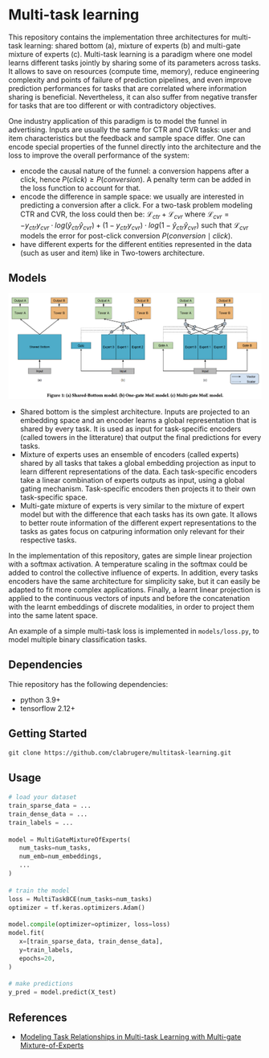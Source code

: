 # Multi-task learning

This repository contains the implementation three architectures for multi-task learning: shared bottom (a), mixture of experts (b) and multi-gate mixture of experts (c). Multi-task learning is a paradigm where one model learns different tasks jointly by sharing some of its parameters across tasks. It allows to save on resources (compute time, memory), reduce engineering complexity and points of failure of prediction pipelines, and even improve prediction performances for tasks that are correlated where information sharing is beneficial. Nevertheless, it can also suffer from negative transfer for tasks that are too different or with contradictory objectives.

One industry application of this paradigm is to model the funnel in advertising. Inputs are usually the same for CTR and CVR tasks: user and item characteristics but the feedback and sample space differ. One can encode special properties of the funnel directly into the architecture and the loss to improve the overall performance of the system:

- encode the causal nature of the funnel: a conversion happens after a click, hence $` P(click) \geq P(conversion) `$. A penalty term can be added in the loss function to account for that.
- encode the difference in sample space: we usually are interested in predicting a conversion after a click. For a two-task problem modeling CTR and CVR, the loss could then be: $` \mathcal{L}_{ctr} + \mathcal{L}_{cvr} `$ where $` \mathcal{L}_{cvr} = -y_{ctr}y_{cvr} \cdot log( \hat{y}_{ctr}\hat{y}_{cvr} ) + (1 - y_{ctr}y_{cvr}) \cdot log (1 - \hat{y}_{ctr}\hat{y}_{cvr}) `$ such that $`\mathcal{L}_{cvr}`$ models the error for post-click conversion $`P(conversion \mid click)`$.
- have different experts for the different entities represented in the data (such as user and item) like in Two-towers architecture.

## Models

![Architecture](resources/multitask-learning-architectures.png)

- Shared bottom is the simplest architecture. Inputs are projected to an embedding space and an encoder learns a global representation that is shared by every task. It is used as input for task-specific encoders (called towers in the litterature) that output the final predictions for every tasks.
- Mixture of experts uses an ensemble of encoders (called experts) shared by all tasks that takes a global embedding projection as input to learn different representations of the data. Each task-specific encoders take a linear combination of experts outputs as input, using a global gating mechanism. Task-specific encoders then projects it to their own task-specific space.
- Multi-gate mixture of experts is very similar to the mixture of expert model but with the difference that each tasks has its own gate. It allows to better route information of the different expert representations to the tasks as gates focus on catpuring information only relevant for their respective tasks.

In the implementation of this repository, gates are simple linear projection with a softmax activation. A temperature scaling in the softmax could be added to control the collective influence of experts. In addition, every tasks encoders have the same architecture for simplicity sake, but it can easily be adapted to fit more complex applications. Finally, a learnt linear projection is applied to the continuous vectors of inputs and before the concatenation with the learnt embeddings of discrete modalities, in order to project them into the same latent space.

An example of a simple multi-task loss is implemented in `models/loss.py`, to model multiple binary classification tasks.

## Dependencies

Thie repository has the following dependencies:

- python 3.9+
- tensorflow 2.12+

## Getting Started

```
git clone https://github.com/clabrugere/multitask-learning.git
```

## Usage

```python
# load your dataset
train_sparse_data = ...
train_dense_data = ...
train_labels = ...

model = MultiGateMixtureOfExperts(
   num_tasks=num_tasks,
   num_emb=num_embeddings,
   ...
)

# train the model
loss = MultiTaskBCE(num_tasks=num_tasks)
optimizer = tf.keras.optimizers.Adam()

model.compile(optimizer=optimizer, loss=loss)
model.fit(
   x=[train_sparse_data, train_dense_data],
   y=train_labels,
   epochs=20,
)

# make predictions
y_pred = model.predict(X_test)

```

## References

- [Modeling Task Relationships in Multi-task Learning with Multi-gate Mixture-of-Experts](https://dl.acm.org/doi/pdf/10.1145/3219819.3220007)
